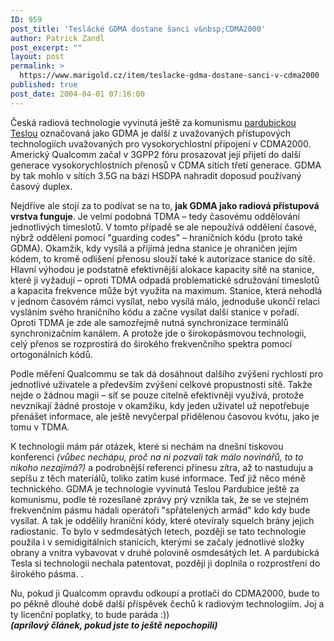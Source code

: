 ```yaml
---
ID: 959
post_title: 'Teslácké GDMA dostane šanci v&nbsp;CDMA2000'
author: Patrick Zandl
post_excerpt: ""
layout: post
permalink: >
  https://www.marigold.cz/item/teslacke-gdma-dostane-sanci-v-cdma2000
published: true
post_date: 2004-04-01 07:16:00
---
```

<P>Česká radiová technologie vyvinutá ještě za komunismu&#160;<A href="http://teslapar.cz/" target=_blank>pardubickou Teslou</A> označovaná jako GDMA je další z uvažovaných přístupových technologiích uvažovaných pro vysokorychlostní připojení v CDMA2000. Americký Qualcomm začal v 3GPP2 fóru prosazovat její přijetí do další generace vysokorychlostních přenosů v CDMA sítích třetí generace. GDMA by tak mohlo v sítích 3.5G na bázi HSDPA nahradit doposud používaný časový duplex. </P>
<P>Nejdříve ale stojí za to podívat se na to, <STRONG>jak GDMA jako radiová přístupová vrstva funguje</STRONG>. Je velmi podobná TDMA &#8211; tedy časovému oddělování jednotlivých timeslotů. V tomto případě se ale nepoužívá oddělení časové, nýbrž oddělení pomocí "guarding codes" &#8211; hraničních kódu (proto také GDMA). Okamžik, kdy vysílá a přijímá jedna stanice je ohraničen jejím kódem, to kromě odlišení přenosu slouží také k autorizace stanice do sítě. Hlavní výhodou je podstatně efektivnější alokace kapacity sítě na stanice, které ji vyžadují &#8211; oproti TDMA odpadá problematické sdružování timeslotů a kapacita frekvence může být využita na maximum. Stanice, která nehodlá v jednom časovém rámci vysílat, nebo vysílá málo, jednoduše ukončí relaci vysláním svého hraničního kódu a začne vysílat další stanice v pořadí. Oproti TDMA je zde ale samozřejmě nutná synchronizace terminálů synchronizačním kanálem. A protože jde o širokopásmovou technologii, celý přenos se rozprostírá do širokého frekvenčního spektra pomocí ortogonálních kódů. 
<P>Podle měření Qualcommu se tak dá dosáhnout dalšího zvýšení rychlosti pro jednotlivé uživatele a především zvýšení celkové propustnosti sítě. Takže nejde o žádnou magii &#8211; síť se pouze citelně efektivněji využívá, protože nevznikají žádné prostoje v okamžiku, kdy jeden uživatel už nepotřebuje přenášet informace, ale ještě nevyčerpal přidělenou časovou kvótu, jako je tomu v TDMA. 
<P>K technologii mám pár otázek, které si nechám na dnešní tiskovou konferenci<EM> (vůbec nechápu, proč na ni pozvali tak málo novinářů, to to nikoho nezajímá?)</EM> a podrobnější referenci přinesu zítra, až to nastuduju a sepíšu z těch materiálů, toliko zatím kusé informace. Teď již něco méně technického. GDMA je technologie vyvinutá Teslou Pardubice ještě za komunismu, podle té rozesílané zprávy prý vznikla tak, že se ve stejném frekvenčním pásmu hádali operátoři "spřátelených armád" kdo kdy bude vysílat. A tak je oddělily hraniční kódy, které otevíraly squelch brány jejich radiostanic. To bylo v sedmdesátých letech, později se tato technologie použila i v semidigitálních stanicích, kterými se začaly jednotlivé složky obrany a vnitra vybavovat v druhé polovině osmdesátých let. A pardubická Tesla si technologii nechala patentovat, později ji doplnila o rozprostření do širokého pásma. . 
<P>Nu, pokud ji Qualcomm opravdu odkoupí a protlačí do CDMA2000, bude to po pěkně dlouhé době další příspěvek čechů k radiovým technologiím. Joj a ty licenční poplatky, to bude paráda :))<BR><STRONG><EM>(aprílový článek, pokud jste to ještě nepochopili)</EM></STRONG></P>